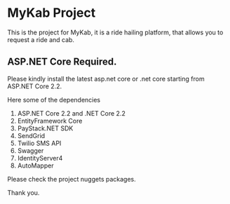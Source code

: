 ﻿# MyKab Project

This is the project for MyKab, it is a ride hailing platform, that allows you to request a ride and cab. 

## ASP.NET Core Required.

Please kindly install the latest asp.net core or .net core starting from ASP.NET Core 2.2.

Here some of the dependencies

1. ASP.NET Core 2.2 and .NET Core 2.2
2. EntityFramework Core
3. PayStack.NET SDK
4. SendGrid
5. Twilio SMS API
6. Swagger
7. IdentityServer4
8. AutoMapper


Please check the project nuggets packages.

Thank you.

